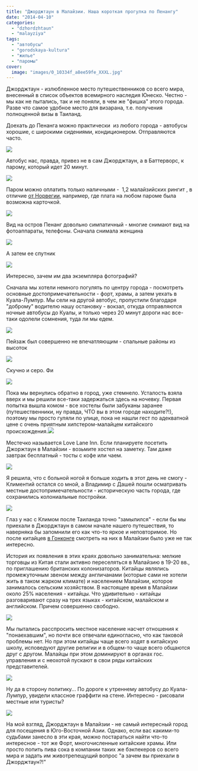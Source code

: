 ```yaml
---
title: "Джорджтаун в Малайзии. Наша короткая прогулка по Пенангу"
date: "2014-04-10"
categories: 
  - "dzhordzhtaun"
  - "malayziya"
tags: 
  - "автобусы"
  - "gorodskaya-kultura"
  - "жилье"
  - "паромы"
cover:
  image: "images/0_10334f_a8ee59fe_XXXL.jpg"
---
```


Джорджтаун - излюбленное место путешественников со всего мира, внесенный в список объектов всемирного наследия Юнеско. Честно - мы как не пытались, так и не поняли, в чем же "фишка" этого города. Разве что самое удобное место для визарана, т.е. получения полноценной визы в Таиланд.

<!--more-->

Доехать до Пенанга можно практически  из любого города - автобусы хорошие, с широкими сидениями, кондиционером. Отправляются часто.

![](images/0_10331f_4df0bc75_XXL.jpg)

Автобус нас, правда, привез не в сам Джорджтаун, а в Баттерворс, к парому, который идет 20 минут.

![](images/0_103324_917a8c23_XXL.jpg)

Паром можно оплатить только наличными -  1,2 малайзийских рингит , в отличие [от Норвегии](https://vodpop.ru/nordcap-i-lofotenskie-ostrova/ "В Норвегию на машине. Часть 3. Нордкап и Лофотенские острова"), например, где плата на любом пароме была возможна карточкой.

![](images/0_10333a_d7919623_XXL.jpg)

Вид на остров Пенанг довольно симпатичный - многие снимают вид на фотоаппараты, телефоны. Сначала снимала женщина

![](images/0_10334a_b374c8f3_XXL.jpg)

А затем ее спутник

![](images/0_103359_899c2be7_XXL.jpg)

Интересно, зачем им два экземпляра фотографий?

Сначала мы хотели немного погулять по центру города - посмотреть основные достопримечательности - форт, храмы, а затем уехать в Куала-Лумпур. Мы сели на другой автобус, пропустили благодаря "доброму" водителю нашу остановку - вокзал, откуда отправляются ночные автобусы до Куалы, и только через 20 минут дороги нас все-таки одолели сомнения, туда ли мы едем.

![](images/0_10335f_79b1472b_XXL.jpg)

Пейзаж был совершенно не впечатляющим - спальные районы из высоток

![](images/0_10336b_5de4e17d_XXL.jpg)

Скучно и серо. Фи

![](images/0_10337d_41aea87b_XXL.jpg)

Пока мы вернулись обратно в город, уже стемнело. Усталость взяла вверх и мы решили все-таки задержаться здесь на ночевку. Первая попытка вышла комом - все хостелы были забуканы заранее (путешественники, ну правда, ЧТО вы в этом городе находите?!), поэтому мы просто гуляли по улице, пока не нашли гест по адекватной цене с очень приятным хипстером-малайцем китайского происхождения.![](images/0_10339c_5d47b2d9_XXL.jpg)

Местечко называется Love Lane Inn. Если планируете посетить Джоржтаун в Малайзии - возьмите хостел на заметку. Там даже завтрак бесплатный - тосты с кофе или чаем.

![](images/0_1033a9_a4bc6fa1_XXL.jpg)

Я решила, что с больной ногой я больше ходить в этот день не смогу - Климентий остался со мной, а Владимир с Дашей пошли осматривать местные достопримечательности - историческую часть города, где сохранились колониальные постройки.

![](images/0_1033ab_63d2f478_XXL.jpg)

Глаз у нас с Климом после Таиланда точно "замылился" - если бы мы приехали в Джорджтаун в самом начале нашего путешествия, то наверняка бы запомнили его как что-то яркое и неповторимое. Но после китайцев [в Гонконге](https://vodpop.ru/bolshoy-budda-v-gonkonge/ "Большой Будда в Гонконге и рыбацкая деревня Тай О") смотреть на них в Малайзии было уже не так интересно.

История их появления в этих краях довольно занимательна: мелкие торговцы из Китая стали активно переселяться в Малайзию в 19-20 вв., по приглашению британских колонизаторов. Китайцы являлись промежуточным звеном между англичанами (которые сами не хотели жить в таком жарком климате) и населением Малайзии, которое занималось сельским хозяйством. В настоящее время в Малайзии около 25% населения - китайцы. Что удивительно - китайцы разговаривают сразу на трех языках - китайском, малайском и английском. Причем совершенно свободно.

![](images/0_1033c4_923cf139_XXL.jpg)

Мы пытались расспросить местное население насчет отношения к "понаехавшим", но почти все отвечали единогласно, что как таковой проблемы нет. Но при этом китайцы чаще всего ходят в китайскую школу, исповедуют другие религии и в общем-то чаще всего общаются друг с другом. Малайцы при этом доминируют в органах гос. управления и с неохотой пускают в свои ряды китайских представителей.

![](images/0_10335b_e663926d_XXL.jpg)

Ну да в сторону политику... По дороге к утреннему автобусу до Куала-Лумпур, увидели классное граффити на стене. Интересно - рисовали местные или туристы?

![](images/0_1033da_1f8cdcb4_XXL.jpg)

На мой взгляд, Джорджтаун в Малайзии - не самый интересный город для посещения в Юго-Восточной Азии. Однако, если вас какими-то судьбами занесло в эти края, можно постараться найти что-то интересное - тот же Форт, многочисленные китайские храмы. Или просто попить пива сока в компании таких же бэкпекеров со всего мира и задать им животрепещущий вопрос "а зачем вы приехали в Джорджтаун?!"
